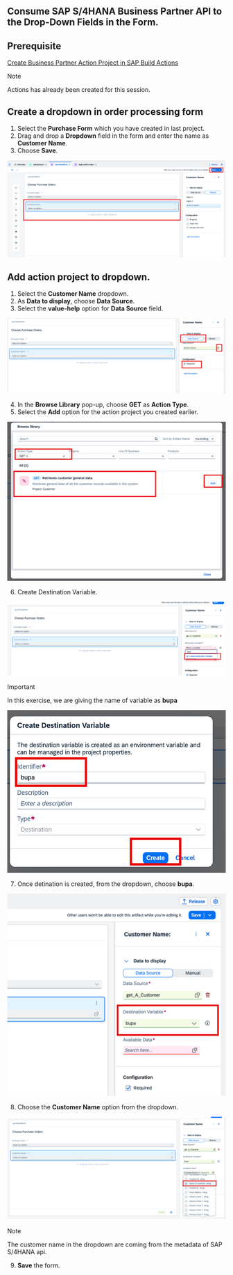 ## Consume SAP S/4HANA Business Partner API to the Drop-Down Fields in the Form.

## Prerequisite

[Create Business Partner Action Project in SAP Build Actions](https://developers.sap.com/tutorials/spa-business-partner-action-create.html)

> [!NOTE]  
> Actions has already been created for this session.

## Create a dropdown in order processing form

1. Select the **Purchase Form** which you have created in last project.
2. Drag and drop a **Dropdown** field in the form and enter the name as **Customer Name**.
3. Choose **Save**.

![](../s4hana/images/form.png)


## Add action project to dropdown.

1. Select the **Customer Name** dropdown.
2. As **Data to display**, choose **Data Source**.
3. Select the **value-help** option for **Data Source** field.

![](../s4hana/images/chosesource.png)

4. In the **Browse Library** pop-up, choose **GET** as **Action Type**.
5. Select the **Add** option for the action project you created earlier.

![](../s4hana/images/chooseaction.png)

6. Create Destination Variable.

![](../s4hana/images/createdest.png)

> [!IMPORTANT]  
> In this exercise, we are giving the name of variable as **bupa**

![](../s4hana/images/createbupa.png)

7. Once detination is created, from the dropdown, choose **bupa**.

![](../s4hana/images/bupa.png)

8. Choose the **Customer Name** option from the dropdown.

![](../s4hana/images/custname.png)

> [!NOTE]  
> The customer name in the dropdown are coming from the metadata of SAP S/4HANA api.

9. **Save** the form.





